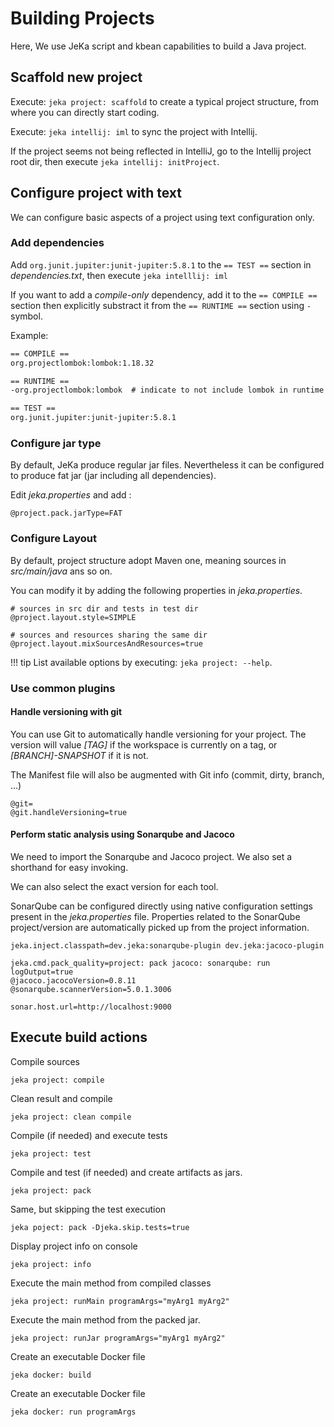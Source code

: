 # Building Projects

Here, We use JeKa script and kbean capabilities to build a Java project.

## Scaffold new project

Execute: `jeka project: scaffold` to create a typical project structure, from where 
you can directly start coding.

Execute: `jeka intellij: iml` to sync the project with Intellij.

If the project seems not being reflected in IntelliJ, go to the Intellij project root dir, then execute `jeka intellij: initProject`.

## Configure project with text

We can configure basic aspects of a project using text configuration only.

### Add dependencies

Add `org.junit.jupiter:junit-jupiter:5.8.1` to the `== TEST ==` section in *dependencies.txt*, then execute `jeka intelllij: iml`

If you want to add a *compile-only* dependency, add it to the `== COMPILE ==` section then explicitly substract it from 
the `== RUNTIME ==` section using `-` symbol. 

Example:
```txt
== COMPILE ==
org.projectlombok:lombok:1.18.32

== RUNTIME ==
-org.projectlombok:lombok  # indicate to not include lombok in runtime classpath.

== TEST == 
org.junit.jupiter:junit-jupiter:5.8.1
```

### Configure jar type

By default, JeKa produce regular jar files. Nevertheless it can be configured to produce fat jar (jar including all dependencies).


Edit *jeka.properties* and add :
```properties
@project.pack.jarType=FAT
```

### Configure Layout

By default, project structure adopt Maven one, meaning sources in *src/main/java* ans so on.

You can modify it by adding the following properties in *jeka.properties*.

```properties
# sources in src dir and tests in test dir
@project.layout.style=SIMPLE

# sources and resources sharing the same dir
@project.layout.mixSourcesAndResources=true
```
!!! tip
    List available options by executing: `jeka project: --help`.

### Use common plugins

#### Handle versioning with git

You can use Git to automatically handle versioning for your project. 
The version will value *[TAG]* if the workspace is currently on a tag, or *[BRANCH]-SNAPSHOT* if it is not.

The Manifest file will also be augmented with Git info (commit, dirty, branch, ...)

```properties
@git=
@git.handleVersioning=true
```
#### Perform static analysis using Sonarqube and Jacoco

We need to import the Sonarqube and Jacoco project. We also set a shorthand for easy invoking.

We can also select the exact version for each tool. 

SonarQube can be configured directly using native configuration settings present in the *jeka.properties* file. 
Properties related to the SonarQube project/version are automatically picked up from the project information.

```properties 
jeka.inject.classpath=dev.jeka:sonarqube-plugin dev.jeka:jacoco-plugin

jeka.cmd.pack_quality=project: pack jacoco: sonarqube: run logOutput=true
@jacoco.jacocoVersion=0.8.11
@sonarqube.scannerVersion=5.0.1.3006

sonar.host.url=http://localhost:9000
```

## Execute build actions

Compile sources
```shell
jeka project: compile
```

Clean result and compile
```shell
jeka project: clean compile
```

Compile (if needed) and execute tests
```shell
jeka project: test
```

Compile and test (if needed) and create artifacts as jars.
```shell
jeka project: pack
```

Same, but skipping the test execution
```shell
jeka poject: pack -Djeka.skip.tests=true
```

Display project info on console
```shell
jeka project: info
```

Execute the main method from compiled classes
```shell
jeka project: runMain programArgs="myArg1 myArg2"
```

Execute the main method from the packed jar.
```shell
jeka project: runJar programArgs="myArg1 myArg2"
```

Create an executable Docker file
```shell
jeka docker: build
```

Create an executable Docker file
```shell
jeka docker: run programArgs
```